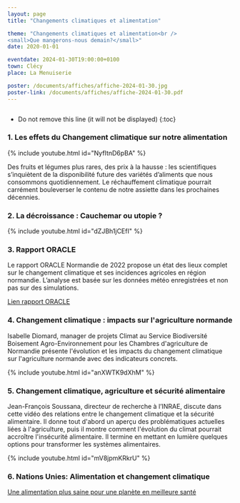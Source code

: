 ```yaml
---
layout: page
title: "Changements climatiques et alimentation"

theme: "Changements climatiques et alimentation<br />
<small>Que mangerons-nous demain?</small>"
date: 2020-01-01

eventdate: 2024-01-30T19:00:00+0100
town: Clécy
place: La Menuiserie

poster: /documents/affiches/affiche-2024-01-30.jpg
poster-link: /documents/affiches/affiche-2024-01-30.pdf
---
```


<a href="{{page.poster-link}}">
    <img data-src="{{page.poster}}" class="lazyload" alt=""/>
</a>

* Do not remove this line (it will not be displayed)
{:toc}


### 1. Les effets du Changement climatique sur notre alimentation 


{% include youtube.html id="NyfItnD6pBA" %}

Des fruits et légumes plus rares, des prix à la hausse : les scientifiques s’inquiètent de la disponibilité future des variétés d’aliments que nous consommons quotidiennement. Le réchauffement climatique pourrait carrément bouleverser le contenu de notre assiette dans les prochaines décennies.


### 2. La décroissance : Cauchemar ou utopie ?

{% include youtube.html id="dZJBh1jCEfI" %}

###  3. Rapport ORACLE

Le rapport ORACLE Normandie de 2022 propose un état des lieux complet sur le changement climatique et ses incidences agricoles en région normandie. L’analyse est basée sur les données météo enregistrées et non pas sur des simulations.

[Lien rapport ORACLE](/documents/ORACLE_Normandie_-_Ed_2022_240126_212638.pdf)

### 4. Changement climatique : impacts sur l'agriculture normande

Isabelle Diomard, manager de projets Climat au Service Biodiversité Boisement Agro-Environnement pour les Chambres d'agriculture de Normandie présente l'évolution et les impacts du changement climatique sur l'agriculture normande avec des indicateurs concrets.

{% include youtube.html id="anXWTK9dXhM" %}

### 5. Changement climatique, agriculture et sécurité alimentaire

Jean-François Soussana, directeur de recherche à l’INRAE, discute dans cette vidéo des relations entre le changement climatique et la sécurité alimentaire. Il donne tout d'abord un aperçu des problématiques actuelles liées à l'agriculture, puis il montre comment l'évolution du climat pourrait accroître l'insécurité alimentaire. Il termine en mettant en lumière quelques options pour transformer les systèmes alimentaires.

{% include youtube.html id="mV8jpmKRkrU" %}

### 6.  Nations Unies: Alimentation et changement climatique

[Une alimentation plus saine pour une planète en meilleure santé](https://www.un.org/fr/climatechange/science/climate-issues/food)



